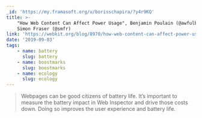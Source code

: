 ```yaml
---
_id: 'https://my.framasoft.org/u/borisschapira/?y4r9KQ'
title: >-
    "How Web Content Can Affect Power Usage", Benjamin Poulain (@awfulben) &
    Simon Fraser (@smfr)
link: 'https://webkit.org/blog/8970/how-web-content-can-affect-power-usage/'
date: '2019-09-03'
tags:
    - name: battery
      slug: battery
    - name: boostmarks
      slug: boostmarks
    - name: ecology
      slug: ecology
---
```


<div class="markdown"><blockquote>
<p>Webpages can be good citizens of battery life. It’s important to measure the battery impact in Web Inspector and drive those costs down. Doing so improves the user experience and battery life.
</p>
</blockquote></div>
